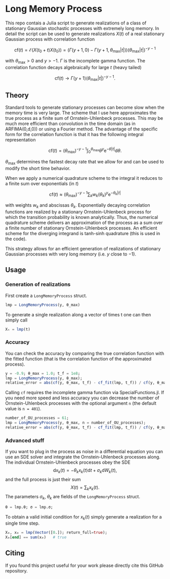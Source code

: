 # Long Memory Process

This repo contais a Julia script to generate realizations of a class of stationary Gaussian stochastic processes with extremely long memory.
In detail the script can be used to generate realizations $X(t)$ of a real stationary Gaussian process with correlation function

$$ \mathrm{cf}(t)=\mathcal{E}(X(t_0+t)X(t_0))=(\Gamma(y+1, 0)-\Gamma(y+1, \theta_\mathrm{max}|t|)) (\theta_\mathrm{max}|t|)^{-y-1}$$

with $\theta_\mathrm{max}>0$ and $y>-1$. $\Gamma$ is the incomplete gamma function. 
The correlation function decays algebraically for large $t$ (heavy tailed)

$$ \mathrm{cf}(t)\rightarrow \Gamma(y+1) (\theta_\mathrm{max}|t|)^{-y-1} .$$

## Theory
Standard tools to generate stationary processes can become slow when the memory time is very large. The scheme that I use here approximates the true process as a finite sum of Ornstein-Uhlenbeck processes. This may be much more efficient than convolution in the time domain (as in ARFIMA(0,d,0)) or using a Fourier method.
The advantage of the specific form for the correlation function is that it has the following integral representation

$$ \mathrm{cf}(t)= (\theta_\mathrm{max})^{-y-1} \int_0^{\theta_\mathrm{max}}\theta^y \mathrm{e}^{-\theta |t|} \mathrm{d}\theta . $$

$\theta_\mathrm{max}$ determines the fastest decay rate that we allow for and can be used to modify the short time behavior. 

When we apply a numerical quadrature scheme to the integral it reduces to a finite sum over exponentials (in $t$)

$$ \mathrm{cf}(t)\approx (\theta_\mathrm{max})^{-y-1}\sum_k w_k (\theta_k)^y \mathrm{e}^{-\theta_k |t|} $$

with weights $w_k$ and abscissas $\theta_k$.
Exponentially decaying correlation functions are realized by a stationary Ornstein-Uhlenbeck process for which the transition probability is known analytically. Thus, the numerical quadrature scheme delivers an approximation of the process as a sum over a finite number of stationary Ornstein-Uhlenbeck processes. An efficient scheme for the diverging integrand is tanh-sinh quadrature (this is used in the code).

This strategy allows for an efficient generation of realizations of stationary Gaussian processes with very long memory (i.e. $y$ close to $-1$).

## Usage

### Generation of realizations
First create a `LongMemoryProcess` struct.

```julia
lmp = LongMemoryProcess(y, θ_max)
```

To generate a single realization along a vector of times t one can then simply call

```julia
Xₜ = lmp(t)
```

### Accuracy

You can check the accuracy by comparing the true correlation function with the fitted function (that is the correlation function of the approximated process).

```julia
y = -0.9; θ_max = 1.0; t_f = 1e8;
lmp = LongMemoryProcess(y, θ_max);
relative_error = abs(cf(y, θ_max, t_f) - cf_fit(lmp, t_f)) / cf(y, θ_max, t_f)   # 9.013557696260914e-7
```

Calling `cf` requires the incomplete gamma function via SpecialFunctions.jl. If you need more speed and less accuracy you can decrease the number of Ornstein-Uhlenbeck processes with the optional argument `n` (the default value is `n = 401`).
```julia
number_of_OU_processes = 61;
lmp = LongMemoryProcess(y, θ_max, n = number_of_OU_processes);
relative_error = abs(cf(y, θ_max, t_f) - cf_fit(lmp, t_f)) / cf(y, θ_max, t_f)   # 0.0035874732157112664
```

### Advanced stuff

If you want to plug in the process as noise in a differential equation you can use an SDE solver and integrate the Ornstein-Uhlenbeck processes along. The individual Ornstein-Uhlenbeck processes obey the SDE
$$ \mathrm{d}x_k(t)=-\theta_k x_k(t)\mathrm{d}t+\sigma_k\mathrm{d}W_k(t), $$
and the full process is just their sum
$$X(t)=\sum_k x_k(t).$$
The parameters $\sigma_k$, $\theta_k$ are fields of the `LongMemoryProcess` struct.
```julia
θ = lmp.θ; σ = lmp.σ;
```
To obtain a valid initial condition for $x_k(t)$ simply generate a realization for a single time step.
```julia
X₀, x₀ = lmp(Vector([0.]); return_full=true);
X₀[end] == sum(x₀)   # true
```

## Citing

If you found this project useful for your work please directly cite this GitHub repository.

